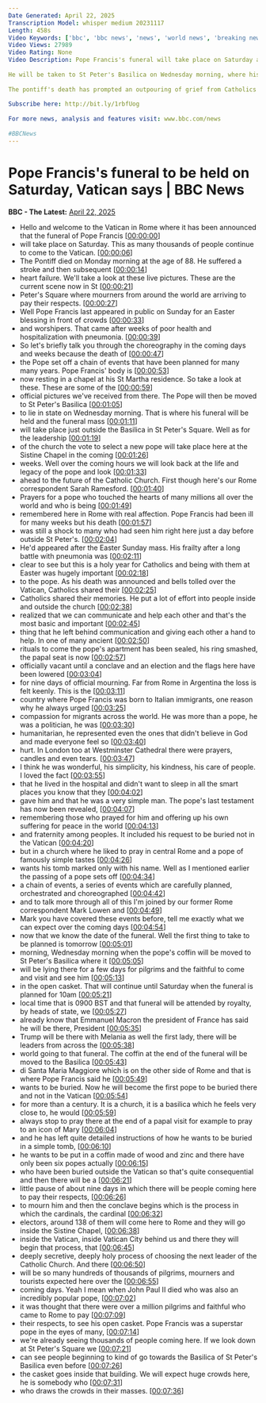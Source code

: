 ```yaml
---
Date Generated: April 22, 2025
Transcription Model: whisper medium 20231117
Length: 458s
Video Keywords: ['bbc', 'bbc news', 'news', 'world news', 'breaking news', 'us news', 'world', 'america', 'usa', 'usa news', 'india news']
Video Views: 27989
Video Rating: None
Video Description: Pope Francis's funeral will take place on Saturday at 10:00 local time (09:00 BST, 08:00 GMT), the Vatican has confirmed.
 
He will be taken to St Peter's Basilica on Wednesday morning, where his casket will remain until burial for the public to pay their respects.
 
The pontiff's death has prompted an outpouring of grief from Catholics across the globe. 
 
Subscribe here: http://bit.ly/1rbfUog
 
For more news, analysis and features visit: www.bbc.com/news
 
#BBCNews
---
```


# Pope Francis's funeral to be held on Saturday, Vatican says | BBC News
**BBC - The Latest:** [April 22, 2025](https://www.youtube.com/watch?v=Tx8OsWgF-uw)
*  Hello and welcome to the Vatican in Rome where it has been announced that the funeral of Pope Francis [[00:00:00](https://www.youtube.com/watch?v=Tx8OsWgF-uw&t=0.0s)]
*  will take place on Saturday. This as many thousands of people continue to come to the Vatican. [[00:00:06](https://www.youtube.com/watch?v=Tx8OsWgF-uw&t=6.640000000000001s)]
*  The Pontiff died on Monday morning at the age of 88. He suffered a stroke and then subsequent [[00:00:14](https://www.youtube.com/watch?v=Tx8OsWgF-uw&t=14.4s)]
*  heart failure. We'll take a look at these live pictures. These are the current scene now in St [[00:00:21](https://www.youtube.com/watch?v=Tx8OsWgF-uw&t=21.44s)]
*  Peter's Square where mourners from around the world are arriving to pay their respects. [[00:00:27](https://www.youtube.com/watch?v=Tx8OsWgF-uw&t=27.2s)]
*  Well Pope Francis last appeared in public on Sunday for an Easter blessing in front of crowds [[00:00:33](https://www.youtube.com/watch?v=Tx8OsWgF-uw&t=33.84s)]
*  and worshipers. That came after weeks of poor health and hospitalization with pneumonia. [[00:00:39](https://www.youtube.com/watch?v=Tx8OsWgF-uw&t=39.6s)]
*  So let's briefly talk you through the choreography in the coming days and weeks because the death of [[00:00:47](https://www.youtube.com/watch?v=Tx8OsWgF-uw&t=47.04s)]
*  the Pope set off a chain of events that have been planned for many many years. Pope Francis' body is [[00:00:53](https://www.youtube.com/watch?v=Tx8OsWgF-uw&t=53.12s)]
*  now resting in a chapel at his St Martha residence. So take a look at these. These are some of the [[00:00:59](https://www.youtube.com/watch?v=Tx8OsWgF-uw&t=59.28s)]
*  official pictures we've received from there. The Pope will then be moved to St Peter's Basilica [[00:01:05](https://www.youtube.com/watch?v=Tx8OsWgF-uw&t=65.6s)]
*  to lie in state on Wednesday morning. That is where his funeral will be held and the funeral mass [[00:01:11](https://www.youtube.com/watch?v=Tx8OsWgF-uw&t=71.92s)]
*  will take place just outside the Basilica in St Peter's Square. Well as for the leadership [[00:01:19](https://www.youtube.com/watch?v=Tx8OsWgF-uw&t=79.68s)]
*  of the church the vote to select a new pope will take place here at the Sistine Chapel in the coming [[00:01:26](https://www.youtube.com/watch?v=Tx8OsWgF-uw&t=86.48s)]
*  weeks. Well over the coming hours we will look back at the life and legacy of the pope and look [[00:01:33](https://www.youtube.com/watch?v=Tx8OsWgF-uw&t=93.52000000000001s)]
*  ahead to the future of the Catholic Church. First though here's our Rome correspondent Sarah Ramesford. [[00:01:40](https://www.youtube.com/watch?v=Tx8OsWgF-uw&t=100.96000000000001s)]
*  Prayers for a pope who touched the hearts of many millions all over the world and who is being [[00:01:49](https://www.youtube.com/watch?v=Tx8OsWgF-uw&t=109.84s)]
*  remembered here in Rome with real affection. Pope Francis had been ill for many weeks but his death [[00:01:57](https://www.youtube.com/watch?v=Tx8OsWgF-uw&t=117.2s)]
*  was still a shock to many who had seen him right here just a day before outside St Peter's. [[00:02:04](https://www.youtube.com/watch?v=Tx8OsWgF-uw&t=124.64000000000001s)]
*  He'd appeared after the Easter Sunday mass. His frailty after a long battle with pneumonia was [[00:02:11](https://www.youtube.com/watch?v=Tx8OsWgF-uw&t=131.68s)]
*  clear to see but this is a holy year for Catholics and being with them at Easter was hugely important [[00:02:18](https://www.youtube.com/watch?v=Tx8OsWgF-uw&t=138.07999999999998s)]
*  to the pope. As his death was announced and bells tolled over the Vatican, Catholics shared their [[00:02:25](https://www.youtube.com/watch?v=Tx8OsWgF-uw&t=145.28s)]
*  Catholics shared their memories. He put a lot of effort into people inside and outside the church [[00:02:38](https://www.youtube.com/watch?v=Tx8OsWgF-uw&t=158.96s)]
*  realized that we can communicate and help each other and that's the most basic and important [[00:02:45](https://www.youtube.com/watch?v=Tx8OsWgF-uw&t=165.44s)]
*  thing that he left behind communication and giving each other a hand to help. In one of many ancient [[00:02:50](https://www.youtube.com/watch?v=Tx8OsWgF-uw&t=170.16s)]
*  rituals to come the pope's apartment has been sealed, his ring smashed, the papal seat is now [[00:02:57](https://www.youtube.com/watch?v=Tx8OsWgF-uw&t=177.44s)]
*  officially vacant until a conclave and an election and the flags here have been lowered [[00:03:04](https://www.youtube.com/watch?v=Tx8OsWgF-uw&t=184.48s)]
*  for nine days of official mourning. Far from Rome in Argentina the loss is felt keenly. This is the [[00:03:11](https://www.youtube.com/watch?v=Tx8OsWgF-uw&t=191.51999999999998s)]
*  country where Pope Francis was born to Italian immigrants, one reason why he always urged [[00:03:25](https://www.youtube.com/watch?v=Tx8OsWgF-uw&t=205.35999999999999s)]
*  compassion for migrants across the world. He was more than a pope, he was a politician, he was [[00:03:30](https://www.youtube.com/watch?v=Tx8OsWgF-uw&t=210.88s)]
*  humanitarian, he represented even the ones that didn't believe in God and made everyone feel so [[00:03:40](https://www.youtube.com/watch?v=Tx8OsWgF-uw&t=220.07999999999998s)]
*  hurt. In London too at Westminster Cathedral there were prayers, candles and even tears. [[00:03:47](https://www.youtube.com/watch?v=Tx8OsWgF-uw&t=227.35999999999999s)]
*  I think he was wonderful, his simplicity, his kindness, his care of people. I loved the fact [[00:03:55](https://www.youtube.com/watch?v=Tx8OsWgF-uw&t=235.04s)]
*  that he lived in the hospital and didn't want to sleep in all the smart places you know that they [[00:04:02](https://www.youtube.com/watch?v=Tx8OsWgF-uw&t=242.64000000000001s)]
*  gave him and that he was a very simple man. The pope's last testament has now been revealed, [[00:04:07](https://www.youtube.com/watch?v=Tx8OsWgF-uw&t=247.28s)]
*  remembering those who prayed for him and offering up his own suffering for peace in the world [[00:04:13](https://www.youtube.com/watch?v=Tx8OsWgF-uw&t=253.52s)]
*  and fraternity among peoples. It included his request to be buried not in the Vatican [[00:04:20](https://www.youtube.com/watch?v=Tx8OsWgF-uw&t=260.0s)]
*  but in a church where he liked to pray in central Rome and a pope of famously simple tastes [[00:04:26](https://www.youtube.com/watch?v=Tx8OsWgF-uw&t=266.72s)]
*  wants his tomb marked only with his name. Well as I mentioned earlier the passing of a pope sets off [[00:04:34](https://www.youtube.com/watch?v=Tx8OsWgF-uw&t=274.0s)]
*  a chain of events, a series of events which are carefully planned, orchestrated and choreographed [[00:04:42](https://www.youtube.com/watch?v=Tx8OsWgF-uw&t=282.64s)]
*  and to talk more through all of this I'm joined by our former Rome correspondent Mark Lowen and [[00:04:49](https://www.youtube.com/watch?v=Tx8OsWgF-uw&t=289.44s)]
*  Mark you have covered these events before, tell me exactly what we can expect over the coming days [[00:04:54](https://www.youtube.com/watch?v=Tx8OsWgF-uw&t=294.32s)]
*  now that we know the date of the funeral. Well the first thing to take to be planned is tomorrow [[00:05:01](https://www.youtube.com/watch?v=Tx8OsWgF-uw&t=301.2s)]
*  morning, Wednesday morning when the pope's coffin will be moved to St Peter's Basilica where it [[00:05:05](https://www.youtube.com/watch?v=Tx8OsWgF-uw&t=305.92s)]
*  will be lying there for a few days for pilgrims and the faithful to come and visit and see him [[00:05:13](https://www.youtube.com/watch?v=Tx8OsWgF-uw&t=313.76s)]
*  in the open casket. That will continue until Saturday when the funeral is planned for 10am [[00:05:21](https://www.youtube.com/watch?v=Tx8OsWgF-uw&t=321.03999999999996s)]
*  local time that is 0900 BST and that funeral will be attended by royalty, by heads of state, we [[00:05:27](https://www.youtube.com/watch?v=Tx8OsWgF-uw&t=327.44s)]
*  already know that Emmanuel Macron the president of France has said he will be there, President [[00:05:35](https://www.youtube.com/watch?v=Tx8OsWgF-uw&t=335.12s)]
*  Trump will be there with Melania as well the first lady, there will be leaders from across the [[00:05:38](https://www.youtube.com/watch?v=Tx8OsWgF-uw&t=338.72s)]
*  world going to that funeral. The coffin at the end of the funeral will be moved to the Basilica [[00:05:43](https://www.youtube.com/watch?v=Tx8OsWgF-uw&t=343.76000000000005s)]
*  di Santa Maria Maggiore which is on the other side of Rome and that is where Pope Francis said he [[00:05:49](https://www.youtube.com/watch?v=Tx8OsWgF-uw&t=349.52000000000004s)]
*  wants to be buried. Now he will become the first pope to be buried there and not in the Vatican [[00:05:54](https://www.youtube.com/watch?v=Tx8OsWgF-uw&t=354.72s)]
*  for more than a century. It is a church, it is a basilica which he feels very close to, he would [[00:05:59](https://www.youtube.com/watch?v=Tx8OsWgF-uw&t=359.92s)]
*  always stop to pray there at the end of a papal visit for example to pray to an icon of Mary [[00:06:04](https://www.youtube.com/watch?v=Tx8OsWgF-uw&t=364.72s)]
*  and he has left quite detailed instructions of how he wants to be buried in a simple tomb, [[00:06:10](https://www.youtube.com/watch?v=Tx8OsWgF-uw&t=370.48s)]
*  he wants to be put in a coffin made of wood and zinc and there have only been six popes actually [[00:06:15](https://www.youtube.com/watch?v=Tx8OsWgF-uw&t=375.28000000000003s)]
*  who have been buried outside the Vatican so that's quite consequential and then there will be a [[00:06:21](https://www.youtube.com/watch?v=Tx8OsWgF-uw&t=381.84000000000003s)]
*  little pause of about nine days in which there will be people coming here to pay their respects, [[00:06:26](https://www.youtube.com/watch?v=Tx8OsWgF-uw&t=386.64000000000004s)]
*  to mourn him and then the conclave begins which is the process in which the cardinals, the cardinal [[00:06:32](https://www.youtube.com/watch?v=Tx8OsWgF-uw&t=392.0s)]
*  electors, around 138 of them will come here to Rome and they will go inside the Sistine Chapel, [[00:06:38](https://www.youtube.com/watch?v=Tx8OsWgF-uw&t=398.88s)]
*  inside the Vatican, inside Vatican City behind us and there they will begin that process, that [[00:06:45](https://www.youtube.com/watch?v=Tx8OsWgF-uw&t=405.36s)]
*  deeply secretive, deeply holy process of choosing the next leader of the Catholic Church. And there [[00:06:50](https://www.youtube.com/watch?v=Tx8OsWgF-uw&t=410.96s)]
*  will be so many hundreds of thousands of pilgrims, mourners and tourists expected here over the [[00:06:55](https://www.youtube.com/watch?v=Tx8OsWgF-uw&t=415.92s)]
*  coming days. Yeah I mean when John Paul II died who was also an incredibly popular pope, [[00:07:02](https://www.youtube.com/watch?v=Tx8OsWgF-uw&t=422.0s)]
*  it was thought that there were over a million pilgrims and faithful who came to Rome to pay [[00:07:09](https://www.youtube.com/watch?v=Tx8OsWgF-uw&t=429.84000000000003s)]
*  their respects, to see his open casket. Pope Francis was a superstar pope in the eyes of many, [[00:07:14](https://www.youtube.com/watch?v=Tx8OsWgF-uw&t=434.96000000000004s)]
*  we're already seeing thousands of people coming here. If we look down at St Peter's Square we [[00:07:21](https://www.youtube.com/watch?v=Tx8OsWgF-uw&t=441.52000000000004s)]
*  can see people beginning to kind of go towards the Basilica of St Peter's Basilica even before [[00:07:26](https://www.youtube.com/watch?v=Tx8OsWgF-uw&t=446.24s)]
*  the casket goes inside that building. We will expect huge crowds here, he is somebody who [[00:07:31](https://www.youtube.com/watch?v=Tx8OsWgF-uw&t=451.20000000000005s)]
*  who draws the crowds in their masses. [[00:07:36](https://www.youtube.com/watch?v=Tx8OsWgF-uw&t=456.08000000000004s)]
